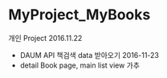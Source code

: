 # MyProject_MyBooks
개인 Project
2016.11.22
  - DAUM API 책검색 data 받아오기
2016-11-23
  - detail Book page, main list view 가추
